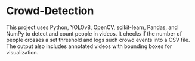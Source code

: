 # Crowd-Detection
This project uses Python, YOLOv8, OpenCV, scikit-learn, Pandas, and NumPy to detect and count people in videos. It checks if the number of people crosses a set threshold and logs such crowd events into a CSV file. The output also includes annotated videos with bounding boxes for visualization.
